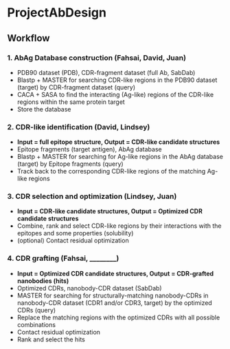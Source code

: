 # ProjectAbDesign

## Workflow

### 1. AbAg Database construction (Fahsai, David, Juan)
  -	PDB90 dataset (PDB), CDR-fragment dataset (full Ab, SabDab)
  -	Blastp + MASTER for searching CDR-like regions in the PDB90 dataset (target) by CDR-fragment dataset (query)
  -	CACA + SASA to find the interacting (Ag-like) regions of the CDR-like regions within the same protein target
  -	Store the database

### 2. CDR-like identification (David, Lindsey)
  - **Input = full epitope structure, Output = CDR-like candidate structures**
  -	Epitope fragments (target antigen), AbAg database
  -	Blastp + MASTER for searching for Ag-like regions in the AbAg database (target) by Epitope fragments (query)
  -	Track back to the corresponding CDR-like regions of the matching Ag-like regions

### 3. CDR selection and optimization (Lindsey, Juan)
  -	**Input = CDR-like candidate structures, Output = Optimized CDR candidate structures**
  -	Combine, rank and select CDR-like regions by their interactions with the epitopes and some properties (solubility)
  -	(optional) Contact residual optimization

### 4. CDR grafting (Fahsai, ________)
  -	**Input = Optimized CDR candidate structures, Output = CDR-grafted nanobodies (hits)**
  -	Optimized CDRs, nanobody-CDR dataset (SabDab)
  -	MASTER for searching for structurally-matching nanobody-CDRs in nanobody-CDR dataset (CDR1 and/or CDR3, target) by the optimized CDRs (query)
  -	Replace the matching regions with the optimized CDRs with all possible combinations
  -	Contact residual optimization
  -	Rank and select the hits
